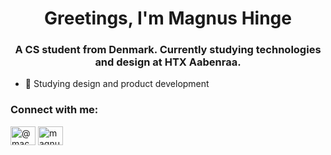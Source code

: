 <h1 align="center">Greetings, I'm Magnus Hinge</h1>
<h3 align="center">A CS student from Denmark. Currently studying technologies and design at HTX Aabenraa.</h3>

- 🌱 Studying design and product development 

<h3 align="left">Connect with me:</h3>
<p align="left">
<a href="https://codepen.io/@macbeef // borgermimic" target="blank"><img align="center" src="https://raw.githubusercontent.com/rahuldkjain/github-profile-readme-generator/master/src/images/icons/Social/codepen.svg" alt="@macbeef // borgermimic" height="30" width="40" /></a>
<a href="https://linkedin.com/in/magnus hinge" target="blank"><img align="center" src="https://raw.githubusercontent.com/rahuldkjain/github-profile-readme-generator/master/src/images/icons/Social/linked-in-alt.svg" alt="magnus hinge" height="30" width="40" /></a>
</p>
